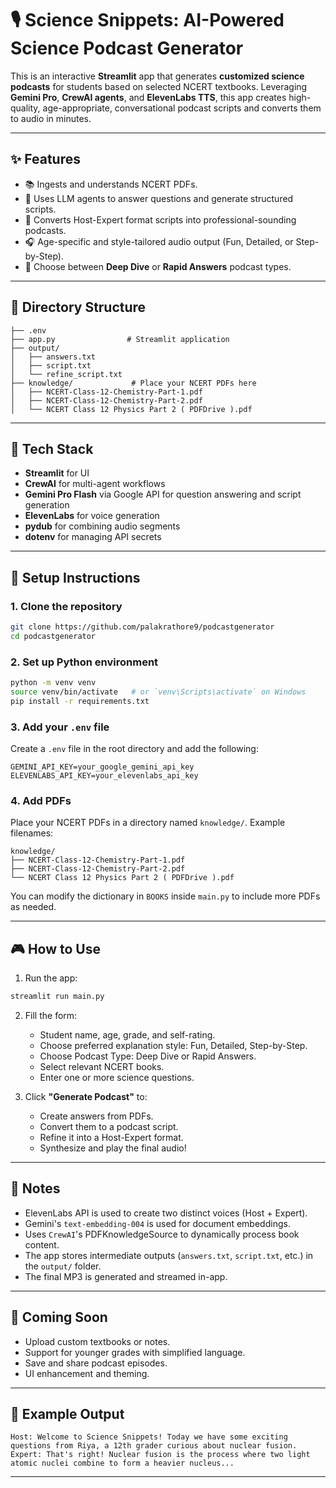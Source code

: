 # 🎙️ Science Snippets: AI-Powered Science Podcast Generator

This is an interactive **Streamlit** app that generates **customized science podcasts** for students based on selected NCERT textbooks. Leveraging **Gemini Pro**, **CrewAI agents**, and **ElevenLabs TTS**, this app creates high-quality, age-appropriate, conversational podcast scripts and converts them to audio in minutes.

---

## ✨ Features

- 📚 Ingests and understands NCERT PDFs.
- 🧠 Uses LLM agents to answer questions and generate structured scripts.
- 🎤 Converts Host-Expert format scripts into professional-sounding podcasts.
- 🎧 Age-specific and style-tailored audio output (Fun, Detailed, or Step-by-Step).
- 🚀 Choose between **Deep Dive** or **Rapid Answers** podcast types.

---

## 📁 Directory Structure

```
├── .env
├── app.py                # Streamlit application
├── output/
│   ├── answers.txt
│   ├── script.txt
│   └── refine_script.txt
├── knowledge/             # Place your NCERT PDFs here
│   ├── NCERT-Class-12-Chemistry-Part-1.pdf
│   ├── NCERT-Class-12-Chemistry-Part-2.pdf
│   └── NCERT Class 12 Physics Part 2 ( PDFDrive ).pdf
```

---

## 🧪 Tech Stack

- **Streamlit** for UI  
- **CrewAI** for multi-agent workflows  
- **Gemini Pro Flash** via Google API for question answering and script generation  
- **ElevenLabs** for voice generation  
- **pydub** for combining audio segments  
- **dotenv** for managing API secrets  

---

## 🚀 Setup Instructions

### 1. Clone the repository

```bash
git clone https://github.com/palakrathore9/podcastgenerator
cd podcastgenerator
```

### 2. Set up Python environment

```bash
python -m venv venv
source venv/bin/activate   # or `venv\Scripts\activate` on Windows
pip install -r requirements.txt
```

### 3. Add your `.env` file

Create a `.env` file in the root directory and add the following:

```env
GEMINI_API_KEY=your_google_gemini_api_key
ELEVENLABS_API_KEY=your_elevenlabs_api_key
```

### 4. Add PDFs

Place your NCERT PDFs in a directory named `knowledge/`. Example filenames:

```
knowledge/
├── NCERT-Class-12-Chemistry-Part-1.pdf
├── NCERT-Class-12-Chemistry-Part-2.pdf
└── NCERT Class 12 Physics Part 2 ( PDFDrive ).pdf
```

You can modify the dictionary in `BOOKS` inside `main.py` to include more PDFs as needed.

---

## 🎮 How to Use

1. Run the app:

```bash
streamlit run main.py
```

2. Fill the form:
   - Student name, age, grade, and self-rating.
   - Choose preferred explanation style: Fun, Detailed, Step-by-Step.
   - Choose Podcast Type: Deep Dive or Rapid Answers.
   - Select relevant NCERT books.
   - Enter one or more science questions.

3. Click **"Generate Podcast"** to:
   - Create answers from PDFs.
   - Convert them to a podcast script.
   - Refine it into a Host-Expert format.
   - Synthesize and play the final audio!

---

## 📌 Notes

- ElevenLabs API is used to create two distinct voices (Host + Expert).
- Gemini's `text-embedding-004` is used for document embeddings.
- Uses `CrewAI`'s PDFKnowledgeSource to dynamically process book content.
- The app stores intermediate outputs (`answers.txt`, `script.txt`, etc.) in the `output/` folder.
- The final MP3 is generated and streamed in-app.

---

## 🤖 Coming Soon

- Upload custom textbooks or notes.
- Support for younger grades with simplified language.
- Save and share podcast episodes.
- UI enhancement and theming.

---

## 💬 Example Output

```
Host: Welcome to Science Snippets! Today we have some exciting questions from Riya, a 12th grader curious about nuclear fusion.  
Expert: That's right! Nuclear fusion is the process where two light atomic nuclei combine to form a heavier nucleus...
```

---


